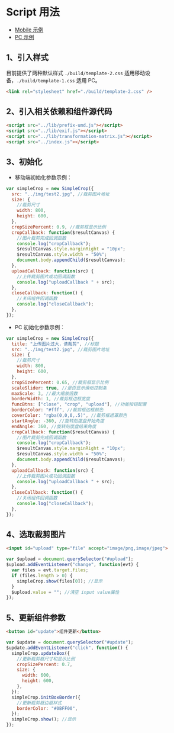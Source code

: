 # Script 用法

- [Mobile 示例](https://newbieyoung.github.io/Simple-Crop/examples/test-2.html)
- [PC 示例](https://newbieyoung.github.io/Simple-Crop/examples/test-1.html)

## 1、引入样式

目前提供了两种默认样式 `./build/template-2.css` 适用移动设备，`./build/template-1.css` 适用 PC。

```html
<link rel="stylesheet" href="./build/template-2.css" />
```

## 2、引入相关依赖和组件源代码

```html
<script src="../lib/prefix-umd.js"></script>
<script src="../lib/exif.js"></script>
<script src="../lib/transformation-matrix.js"></script>
<script src="../index.js"></script>
```

## 3、初始化

- 移动端初始化参数示例：

```javascript
var simpleCrop = new SimpleCrop({
  src: "../img/test2.jpg", //裁剪图片地址
  size: {
    //裁剪尺寸
    width: 800,
    height: 600,
  },
  cropSizePercent: 0.9, //裁剪框显示比例
  cropCallback: function($resultCanvas) {
    //图片裁剪完成回调函数
    console.log("cropCallback");
    $resultCanvas.style.marginRight = "10px";
    $resultCanvas.style.width = "50%";
    document.body.appendChild($resultCanvas);
  },
  uploadCallback: function(src) {
    //上传裁剪图片成功回调函数
    console.log("uploadCallback " + src);
  },
  closeCallback: function() {
    //关闭组件回调函数
    console.log("closeCallback");
  },
});
```

- PC 初始化参数示例：

```javascript
var simpleCrop = new SimpleCrop({
  title: "上传图片过大，请裁剪", //标题
  src: "../img/test2.jpg", //裁剪图片地址
  size: {
    //裁剪尺寸
    width: 800,
    height: 600,
  },
  cropSizePercent: 0.65, //裁剪框显示比例
  scaleSlider: true, //是否显示滑动控制条
  maxScale: 3, //最大缩放倍数
  borderWidth: 1, //裁剪框边框宽度
  funcBtns: ["close", "crop", "upload"], //功能按钮配置
  borderColor: "#fff", //裁剪框边框颜色
  coverColor: "rgba(0,0,0,.5)", //裁剪框遮罩颜色
  startAngle: -360, //旋转刻度盘开始角度
  endAngle: 360, //旋转刻度盘结束角度
  cropCallback: function($resultCanvas) {
    //图片裁剪完成回调函数
    console.log("cropCallback");
    $resultCanvas.style.marginRight = "10px";
    $resultCanvas.style.width = "50%";
    document.body.appendChild($resultCanvas);
  },
  uploadCallback: function(src) {
    //上传裁剪图片成功回调函数
    console.log("uploadCallback " + src);
  },
  closeCallback: function() {
    //关闭组件回调函数
    console.log("closeCallback");
  },
});
```

## 4、选取裁剪图片

```HTML
<input id="upload" type="file" accept="image/png,image/jpeg">
```

```javascript
var $upload = document.querySelector("#upload");
$upload.addEventListener("change", function(evt) {
  var files = evt.target.files;
  if (files.length > 0) {
    simpleCrop.show(files[0]); //显示
  }
  $upload.value = ""; //清空 input value属性
});
```

## 5、更新组件参数

```html
<button id="update">组件更新</button>
```

```javascript
var $update = document.querySelector("#update");
$update.addEventListener("click", function() {
  simpleCrop.updateBox({
    //更新裁剪框尺寸和显示比例
    cropSizePercent: 0.7,
    size: {
      width: 600,
      height: 600,
    },
  });
  simpleCrop.initBoxBorder({
    //更新裁剪框边框样式
    borderColor: "#0BFF00",
  });
  simpleCrop.show(); //显示
});
```
